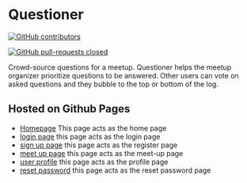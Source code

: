 # Questioner
[![GitHub contributors](https://img.shields.io/github/contributors/teekize/Questionner.svg)](https://gitHub.com/teekize/Questionner/graphs/contributors/)

[![GitHub pull-requests closed](https://img.shields.io/github/issues-pr-closed/teekize/Questionner.svg)](https://gitHub.com/teekize/Questionner/pulls/)

Crowd-source questions for a meetup. Questioner helps the meetup organizer prioritize questions to be answered. Other users can vote on asked questions and they bubble to the top or bottom of the log.

## Hosted on Github Pages
* [Homepage](https://teekize.github.io/Questionner/UI/templates/index.html) This page acts as the home page <br>
* [login page](https://teekize.github.io/Questionner/UI/templates/login.html) this page acts as the login page<br>
* [sign up page](https://teekize.github.io/Questionner/UI/templates/register.html) this page acts as the register page<br>
* [meet up page](https://teekize.github.io/Questionner/UI/templates/meet_up.html) this page acts as the meet-up page<br>
* [user profile](https://teekize.github.io/Questionner/UI/templates/profile.html) this page acts as the profile page<br>
* [reset password](https://teekize.github.io/Questionner/UI/templates/reset.html) this page acts as the reset password page<br>
